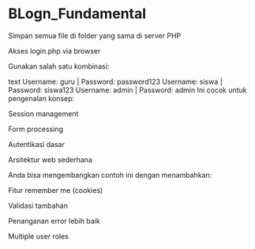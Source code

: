 # BLogn_Fundamental

Simpan semua file di folder yang sama di server PHP

Akses login.php via browser

Gunakan salah satu kombinasi:

text
Username: guru | Password: password123
Username: siswa | Password: siswa123
Username: admin | Password: admin
Ini cocok untuk pengenalan konsep:

Session management

Form processing

Autentikasi dasar

Arsitektur web sederhana

Anda bisa mengembangkan contoh ini dengan menambahkan:

Fitur remember me (cookies)

Validasi tambahan

Penanganan error lebih baik

Multiple user roles
